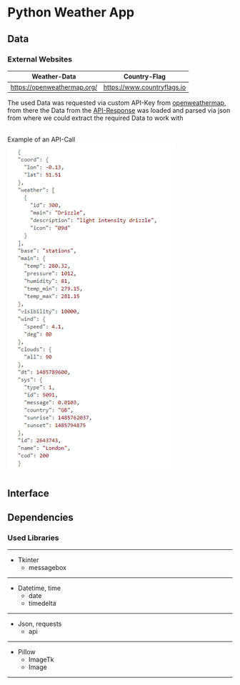 # Python Weather App
## Data
### External Websites
|Weather-Data                 |Country-Flag                 |
| --------------------------- | --------------------------- |
|https://openweathermap.org/  |https://www.countryflags.io  |

The used Data was requested via custom API-Key from [openweathermap](https://openweathermap.org/), <br>
from there the Data from the [API-Response](https://github.com/Luc-Wshr/DHBW-Python-WeatherApp/blob/main/Organisation/API-Responses) was loaded and parsed via json from where we could extract the required Data to work with <br> <br>

Example of an API-Call 
<br>![](./Doc-Screenshots/API-Call-Response.png) <br>


## Interface

## Dependencies
### Used Libraries
------------------------------
- Tkinter
  - messagebox
------------------------------
- Datetime, time
  - date
  - timedelta
------------------------------
- Json, requests
  -  api
------------------------------
- Pillow
  - ImageTk
  - Image
------------------------------
